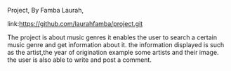 Project,
By Famba Laurah,

link:https://github.com/laurahfamba/project.git

The project is about music genres it enables the user to search a certain music genre and get information about it.
the information displayed is such as the artist,the year of origination example some artists and their image.
the user is also able to write and post a comment. 